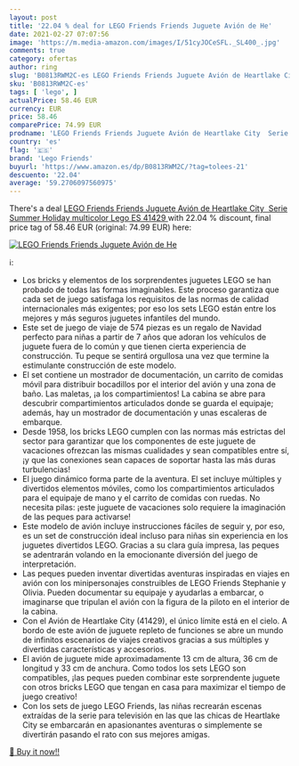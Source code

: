 ```yaml
---
layout: post
title: '22.04 % deal for LEGO Friends Friends Juguete Avión de He'
date: 2021-02-27 07:07:56
image: 'https://m.media-amazon.com/images/I/51cyJOCeSFL._SL400_.jpg'
comments: true
category: ofertas
author: ring
slug: 'B0813RWM2C-es LEGO Friends Friends Juguete Avión de Heartlake City Serie...'
sku: 'B0813RWM2C-es'
tags: [ 'lego', ]
actualPrice: 58.46 EUR
currency: EUR
price: 58.46
comparePrice: 74.99 EUR
prodname: 'LEGO Friends Friends Juguete Avión de Heartlake City  Serie Summer Holiday  multicolor  Lego ES 41429 '
country: 'es'
flag: '🇪🇸'
brand: 'Lego Friends'
buyurl: 'https://www.amazon.es/dp/B0813RWM2C/?tag=tolees-21'
descuento: '22.04'
average: '59.2706097560975'
---
```


There's a deal [LEGO Friends Friends Juguete Avión de Heartlake City  Serie Summer Holiday  multicolor  Lego ES 41429 ](https://www.amazon.es/dp/B0813RWM2C/?tag=tolees-21)  with  22.04 % discount, final price tag of  58.46 EUR (original: 74.99 EUR) here:

[![LEGO Friends Friends Juguete Avión de He](https://m.media-amazon.com/images/I/51cyJOCeSFL._SL400_.jpg)](https://www.amazon.es/dp/B0813RWM2C/?tag=tolees-21)

ℹ️:

- Los bricks y elementos de los sorprendentes juguetes LEGO se han probado de todas las formas imaginables. Este proceso garantiza que cada set de juego satisfaga los requisitos de las normas de calidad internacionales más exigentes; por eso los sets LEGO están entre los mejores y más seguros juguetes infantiles del mundo.
- Este set de juego de viaje de 574 piezas es un regalo de Navidad perfecto para niñas a partir de 7 años que adoran los vehículos de juguete fuera de lo común y que tienen cierta experiencia de construcción. Tu peque se sentirá orgullosa una vez que termine la estimulante construcción de este modelo.
- El set contiene un mostrador de documentación, un carrito de comidas móvil para distribuir bocadillos por el interior del avión y una zona de baño. Las maletas, ¡a los compartimientos! La cabina se abre para descubrir compartimientos articulados donde se guarda el equipaje; además, hay un mostrador de documentación y unas escaleras de embarque.
- Desde 1958, los bricks LEGO cumplen con las normas más estrictas del sector para garantizar que los componentes de este juguete de vacaciones ofrezcan las mismas cualidades y sean compatibles entre sí, ¡y que las conexiones sean capaces de soportar hasta las más duras turbulencias!
- El juego dinámico forma parte de la aventura. El set incluye múltiples y divertidos elementos móviles, como los compartimientos articulados para el equipaje de mano y el carrito de comidas con ruedas. No necesita pilas: ¡este juguete de vacaciones solo requiere la imaginación de las peques para activarse!
- Este modelo de avión incluye instrucciones fáciles de seguir y, por eso, es un set de construcción ideal incluso para niñas sin experiencia en los juguetes divertidos LEGO. Gracias a su clara guía impresa, las peques se adentrarán volando en la emocionante diversión del juego de interpretación.
- Las peques pueden inventar divertidas aventuras inspiradas en viajes en avión con los minipersonajes construibles de LEGO Friends Stephanie y Olivia. Pueden documentar su equipaje y ayudarlas a embarcar, o imaginarse que tripulan el avión con la figura de la piloto en el interior de la cabina.
- Con el Avión de Heartlake City (41429), el único límite está en el cielo. A bordo de este avión de juguete repleto de funciones se abre un mundo de infinitos escenarios de viajes creativos gracias a sus múltiples y divertidas características y accesorios.
- El avión de juguete mide aproximadamente 13 cm de altura, 36 cm de longitud y 33 cm de anchura. Como todos los sets LEGO son compatibles, ¡las peques pueden combinar este sorprendente juguete con otros bricks LEGO que tengan en casa para maximizar el tiempo de juego creativo!
- Con los sets de juego LEGO Friends, las niñas recrearán escenas extraídas de la serie para televisión en las que las chicas de Heartlake City se embarcarán en apasionantes aventuras o simplemente se divertirán pasando el rato con sus mejores amigas.

[🛒 Buy it now!!](https://www.amazon.es/dp/B0813RWM2C/?tag=tolees-21)
